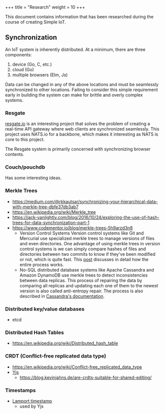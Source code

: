 +++
title = "Research"
weight = 10
+++

This document contains information that has been researched during the course of
creating Simple IoT.

## Synchronization

An IoT system is inherently distributed. At a minimum, there are three
components:

1. device (Go, C, etc.)
1. cloud (Go)
1. multiple browsers (Elm, Js)

Data can be changed in any of the above locations and must be seamlessly
synchronized to other locations. Failing to consider this simple requirement
early in building the system can make for brittle and overly complex systems.

### Resgate

[resgate.io](https://resgate.io) is an interesting project that solves the
problem of creating a real-time API gateway where web clients are synchronized
seamlessly. This project uses NATS.io for a backbone, which makes it interesting
as NATS is core to this project.

The Resgate system is primarily concerned with synchronizing browser contents.

### Couch/pouchdb

Has some interesting ideas.

### Merkle Trees

- https://medium.com/@rkkautsar/synchronizing-your-hierarchical-data-with-merkle-tree-dbfe37db3ab7
- https://en.wikipedia.org/wiki/Merkle_tree
- https://jack-vanlightly.com/blog/2016/10/24/exploring-the-use-of-hash-trees-for-data-synchronization-part-1
- https://www.codementor.io/blog/merkle-trees-5h9arzd3n8
  - Version Control Systems Version control systems like Git and Mercurial use
    specialized merkle trees to manage versions of files and even directories.
    One advantage of using merkle trees in version control systems is we can
    simply compare hashes of files and directories between two commits to know
    if they've been modified or not, which is quite fast. This
    [post](https://blog.sourced.tech/post/difftree/) discusses in detail how the
    entire process works.
  - No-SQL distributed database systems like Apache Cassandra and Amazon
    DynamoDB use merkle trees to detect inconsistencies between data replicas.
    This process of repairing the data by comparing all replicas and updating
    each one of them to the newest version is also called anti-entropy repair.
    The process is also described in
    [Cassandra's documentation](https://docs.datastax.com/en/cassandra/3.0/cassandra/operations/opsRepairNodesManualRepair.html).

### Distributed key/value databases

- etcd

### Distributed Hash Tables

- https://en.wikipedia.org/wiki/Distributed_hash_table

### CRDT (Conflict-free replicated data type)

- https://en.wikipedia.org/wiki/Conflict-free_replicated_data_type
- [Yjs](https://yjs.dev/#community)
  - https://blog.kevinjahns.de/are-crdts-suitable-for-shared-editing/

### Timestamps

- [Lamport timestamp](https://en.wikipedia.org/wiki/Lamport_timestamp)
  - used by Yjs
